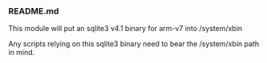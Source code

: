 ### README.md

This module will put an sqlite3 v4.1 binary for arm-v7 into /system/xbin

Any scripts relying on this sqlite3 binary need to bear the /system/xbin 
path in mind.
